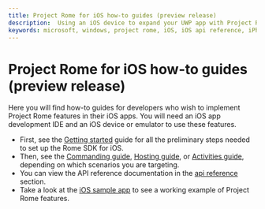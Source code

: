 ```yaml
---
title: Project Rome for iOS how-to guides (preview release)
description:  Using an iOS device to expand your UWP app with Project Rome.
keywords: microsoft, windows, project rome, iOS, iOS api reference, iPhone 
---
```


# Project Rome for iOS how-to guides (preview release)

Here you will find how-to guides for developers who wish to implement Project Rome features in their iOS apps. You will need an iOS app development IDE and an iOS device or emulator to use these features.
* First, see the [Getting started](getting-started-rome-ios.md) guide for all the preliminary steps needed to set up the Rome SDK for iOS.
* Then, see the [Commanding guide](command-remote-devices-and-apps-ios.md), [Hosting guide](hosting-ios.md), or [Activities guide](user-activities-ios.md), depending on which scenarios you are targeting.
* You can view the API reference documentation in the [api reference](../api-reference/index.md) section.
* Take a look at the [iOS sample app](https://github.com/Microsoft/project-rome/tree/master/iOS/sample) to see a working example of Project Rome features.
